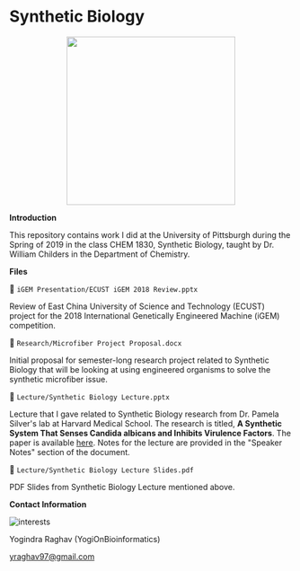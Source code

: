 # Synthetic Biology 

<p align = 'center'> 
    <img height = 300 width = 300 src = "https://geneticliteracyproject.org/wp-content/uploads/2017/11/O3-1-colors.jpeg">
</p>

**Introduction** 

This repository contains work I did at the University of Pittsburgh during the Spring of 2019 in the class CHEM 1830, Synthetic Biology, taught by Dr. William Childers in the Department of Chemistry. 

**Files** 

📜 `iGEM Presentation/ECUST iGEM 2018 Review.pptx` 

Review of East China University of Science and Technology (ECUST) project for the 2018 International Genetically Engineered Machine (iGEM) competition. 

📜 `Research/Microfiber Project Proposal.docx` 

Initial proposal for semester-long research project related to Synthetic Biology that will be looking at using engineered organisms to solve the synthetic microfiber issue.   

📜 `Lecture/Synthetic Biology Lecture.pptx`

Lecture that I gave related to Synthetic Biology research from Dr. Pamela Silver's lab at Harvard Medical School. The research is titled, **A Synthetic System That Senses Candida albicans and Inhibits Virulence Factors**. The paper is available [here](https://pubs.acs.org/doi/10.1021/acssynbio.8b00457). Notes for the lecture are provided in the "Speaker Notes" section of the document. 

📜 `Lecture/Synthetic Biology Lecture Slides.pdf`

PDF Slides from Synthetic Biology Lecture mentioned above. 

**Contact Information** 

![interests](https://avatars1.githubusercontent.com/u/38919947?s=400&u=49ab1365a14fac78a91e425efd583f7a2bcb3e25&v=4)

Yogindra Raghav (YogiOnBioinformatics) 

yraghav97@gmail.com
